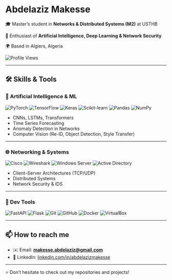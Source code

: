 # Abdelaziz Makesse

🎓 Master’s student in **Networks & Distributed Systems (M2)** at USTHB

🤖 Enthusiast of **Artificial Intelligence, Deep Learning & Network Security**

🌍 Based in Algiers, Algeria

![Profile Views](https://komarev.com/ghpvc/?username=aziz-makesse&label=Profile%20views&color=0e75b6&style=flat)


---

## 🛠️ Skills & Tools

### 🤖 Artificial Intelligence & ML

![PyTorch](https://img.shields.io/badge/PyTorch-EE4C2C?logo=pytorch\&logoColor=white)
![TensorFlow](https://img.shields.io/badge/TensorFlow-FF6F00?logo=tensorflow\&logoColor=white)
![Keras](https://img.shields.io/badge/Keras-D00000?logo=keras\&logoColor=white)
![Scikit-learn](https://img.shields.io/badge/scikit--learn-F7931E?logo=scikit-learn\&logoColor=white)
![Pandas](https://img.shields.io/badge/Pandas-150458?logo=pandas\&logoColor=white)
![NumPy](https://img.shields.io/badge/NumPy-013243?logo=numpy\&logoColor=white)

* CNNs, LSTMs, Transformers
* Time Series Forecasting
* Anomaly Detection in Networks
* Computer Vision (Re-ID, Object Detection, Style Transfer)

---

### 🌐 Networking & Systems

![Cisco](https://img.shields.io/badge/Cisco-1BA0D7?logo=cisco\&logoColor=white)
![Wireshark](https://img.shields.io/badge/Wireshark-1679A7?logo=wireshark\&logoColor=white)
![Windows Server](https://img.shields.io/badge/Windows%20Server-0078D6?logo=windows\&logoColor=white)
![Active Directory](https://img.shields.io/badge/Active%20Directory-0067B8?logo=microsoft\&logoColor=white)

* Client–Server Architectures (TCP/UDP)
* Distributed Systems
* Network Security & IDS

---

### 🚀 Dev Tools

![FastAPI](https://img.shields.io/badge/FastAPI-009688?logo=fastapi\&logoColor=white)
![Flask](https://img.shields.io/badge/Flask-000000?logo=flask\&logoColor=white)
![Git](https://img.shields.io/badge/Git-F05032?logo=git\&logoColor=white)
![GitHub](https://img.shields.io/badge/GitHub-181717?logo=github\&logoColor=white)
![Docker](https://img.shields.io/badge/Docker-2496ED?logo=docker\&logoColor=white)
![VirtualBox](https://img.shields.io/badge/VirtualBox-183A61?logo=virtualbox\&logoColor=white)

---

## 📫 How to reach me

* ✉️ Email: **[makesse.abdelaziz@gmail.com](mailto:makesse.abdelaziz@gmail.com)**
* 💼 LinkedIn: [linkedin.com/in/abdelazizmakesse](https://www.linkedin.com/in/abdelazizmakesse)

---

⭐️ Don’t hesitate to check out my repositories and projects!
